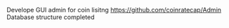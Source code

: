 Develope GUI admin for coin lisitng https://github.com/coinratecap/Admin
Database structure completed
